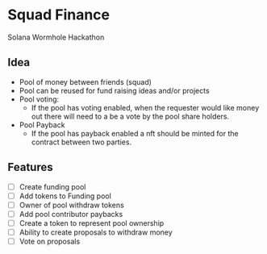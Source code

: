 # Squad Finance

Solana Wormhole Hackathon

## Idea

- Pool of money between friends (squad)
- Pool can be reused for fund raising ideas and/or projects
- Pool voting:
  - If the pool has voting enabled, when the requester would like money out there will need to a be a vote by the pool share holders.
- Pool Payback
    - If the pool has payback enabled a nft should be minted for the contract between two parties.

## Features

- [ ] Create funding pool
- [ ] Add tokens to Funding pool
- [ ] Owner of pool withdraw tokens
- [ ] Add pool contributor paybacks
- [ ] Create a token to represent pool ownership
- [ ] Ability to create proposals to withdraw money
- [ ] Vote on proposals
